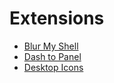 # Extensions
- [Blur My Shell](https://extensions.gnome.org/extension/3193/blur-my-shell/)
- [Dash to Panel](https://extensions.gnome.org/extension/1160/dash-to-panel/)
- [Desktop Icons](https://extensions.gnome.org/extension/2087/desktop-icons-ng-ding/)
